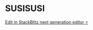 # SUSISUSI

[Edit in StackBlitz next generation editor ⚡️](https://stackblitz.com/~/github.com/AsmodeyLostHaven/SUSISUSI)